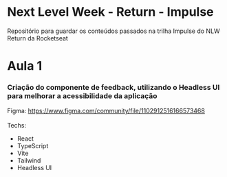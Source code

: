 # Next Level Week - Return - Impulse

Repositório para guardar os conteúdos passados na trilha Impulse do NLW Return da Rocketseat

# Aula 1

### Criação do componente de feedback, utilizando o Headless UI para melhorar a acessibilidade da aplicação

Figma: https://www.figma.com/community/file/1102912516166573468
<br />
<br />
Techs: 
- React
- TypeScript
- Vite
- Tailwind
- Headless UI

